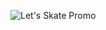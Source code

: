 ![Let's Skate Promo](https://user-images.githubusercontent.com/89042174/170607720-c75624e7-8871-4613-b356-639b916d7ee2.jpg)
